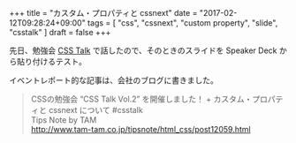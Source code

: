 +++
title = "カスタム・プロパティと cssnext"
date = "2017-02-12T09:28:24+09:00"
tags = [ "css", "cssnext", "custom property", "slide", "csstalk" ]
draft = false
+++

先日、勉強会 [CSS Talk](https://csstalk.net/) で話したので、そのときのスライドを Speaker Deck から貼り付けるテスト。

<div class="embed">
<script async class="speakerdeck-embed" data-id="9a62beccaf9e472484dcc9a9f50ea2ac" data-ratio="1.77777777777778" src="//speakerdeck.com/assets/embed.js"></script>
</div>

イベントレポート的な記事は、会社のブログに書きました。

> CSSの勉強会 “CSS Talk Vol.2” を開催しました！ + カスタム・プロパティと cssnext について #csstalk  
> Tips Note by TAM  
> http://www.tam-tam.co.jp/tipsnote/html_css/post12059.html